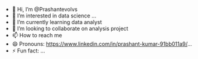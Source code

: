 - 👋 Hi, I’m @Prashantevolvs
- 👀 I’m interested in data science ...
- 🌱 I’m currently learning data analyst
- 💞️ I’m looking to collaborate on analysis project 
- 📫 How to reach me
- 😄 Pronouns: https://www.linkedin.com/in/prashant-kumar-91bb011a9/...
- ⚡ Fun fact: ...

<!---
Prashantevolvs/Prashantevolvs is a ✨ special ✨ repository because its `README.md` (this file) appears on your GitHub profile.
You can click the Preview link to take a look at your changes.
--->
